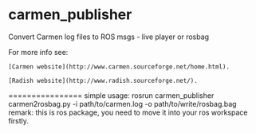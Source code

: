 carmen_publisher
================

  Convert Carmen log files to ROS msgs - live player or rosbag

  For more info see:

    [Carmen website](http://www.carmen.sourceforge.net/home.html).

    [Radish website](http://www.radish.sourceforge.net/).

================
simple usage: rosrun carmen_publisher carmen2rosbag.py -i path/to/carmen.log -o path/to/write/rosbag.bag
remark: this is ros package, you need to move it into your ros workspace firstly.
